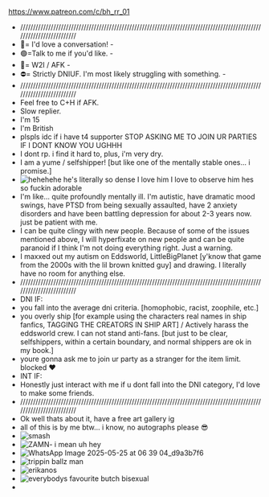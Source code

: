 https://www.patreon.com/c/bh_rr_01
- /////////////////////////////////////////////////////////////////////////////////////////////////////////////////////
- 💬= I'd love a conversation! - 
- 🟢=Talk to me if you'd like. - 
- 🌙= W2I / AFK - 
- ⛔= Strictly DNIUF. I'm most likely struggling with something. -
- /////////////////////////////////////////////////////////////////////////////////////////////////////////////////////
- Feel free to C+H if AFK.
- Slow replier.
- I'm 15
- I'm British
- plspls idc if i have t4 supporter STOP ASKING ME TO JOIN UR PARTIES IF I DONT KNOW YOU UGHHH  
- I dont rp. i find it hard to, plus, i'm very dry.
- I am a yume / selfshipper! [but like one of the mentally stable ones... i promise.]
- ![hehehehe](https://github.com/user-attachments/assets/eac3b13a-e00c-4963-b04a-0f180118062c) he's literally so dense I love him I love to observe him hes so fuckin adorable
- I'm like... quite profoundly mentally ill. I'm autistic, have dramatic mood swings, have PTSD from being sexually assaulted, have 2 anxiety disorders and have been battling depression for about 2-3 years now. just be patient with me.
- I can be quite clingy with new people. Because of some of the issues mentioned above, I will hyperfixate on new people and can be quite paranoid if I think I'm not doing everything right. Just a warning.
- I maxxed out my autism on Eddsworld, LittleBigPlanet [y'know that game from the 2000s with the lil brown knitted guy] and drawing. I literally have no room for anything else.
- /////////////////////////////////////////////////////////////////////////////////////////////////////////////////////
- DNI IF:
- you fall into the average dni criteria. [homophobic, racist, zoophile, etc.]
- you overly ship [for example using the characters real names in ship fanfics, TAGGING THE CREATORS IN SHIP ART] / Actively harass the eddsworld crew. I can not stand anti-fans. [but just to be clear, selfshippers, within a certain boundary, and normal shippers are ok in my book.]
- youre gonna ask me to join ur party as a stranger for the item limit. blocked ❤️
- INT IF:
- Honestly just interact with me if u dont fall into the DNI category, I'd love to make some friends.
- /////////////////////////////////////////////////////////////////////////////////////////////////////////////////////
- Ok well thats about it, have a free art gallery ig
- all of this is by me btw... i know, no autographs please 😎
- ![smash](https://github.com/user-attachments/assets/8707c142-62ac-45ae-a9af-91d5fb90359a)
- ![ZAMN- i mean uh  hey](https://github.com/user-attachments/assets/4b039687-e928-4d4b-a868-6bd51245d0c5)
- ![WhatsApp Image 2025-05-25 at 06 39 04_d9a3b7f6](https://github.com/user-attachments/assets/38d2686a-52a1-4967-a673-697ca4dbfa39)
- ![trippin ballz man](https://github.com/user-attachments/assets/c97800ec-bc33-4f44-8769-970006bd24d5)
- ![erikanos](https://github.com/user-attachments/assets/5e8c6286-a14d-4139-bd9a-d6bb80960476)
- ![everybodys favourite butch bisexual](https://github.com/user-attachments/assets/66e5484d-e5f6-4aff-9883-bec24f8c662b)
- 




